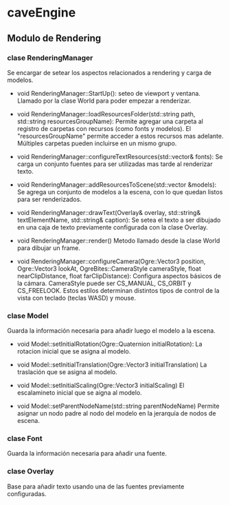 # caveEngine


## Modulo de Rendering

### clase RenderingManager
Se encargar de setear los aspectos relacionados a rendering y carga de modelos.

  - void RenderingManager::StartUp():
    seteo de viewport y ventana. Llamado por la clase World para poder empezar a renderizar.

  - void RenderingManager::loadResourcesFolder(std::string path, std::string resourcesGroupName):
    Permite agregar una carpeta al registro de carpetas con recursos (como fonts y modelos). El "resourcesGroupName" permite acceder a estos recursos mas adelante. Múltiples         carpetas pueden incluirse en un mismo grupo.

  - void RenderingManager::configureTextResources(std::vector<Font>& fonts):
    Se carga un conjunto fuentes para ser utilizadas mas tarde al renderizar texto.
  
  
  - void RenderingManager::addResourcesToScene(std::vector<Model> &models):
    Se agrega un conjunto de modelos a la escena, con lo que quedan listos para ser renderizados.
  
  - void RenderingManager::drawText(Overlay& overlay, std::string& textElementName, std::string& caption):
    Se setea el texto a ser dibujado en una caja de texto previamente configurada con la clase Overlay. 
  
  - void RenderingManager::render()
    Metodo llamado desde la clase World para dibujar un frame.  
  
  - void RenderingManager::configureCamera(Ogre::Vector3 position, Ogre::Vector3 lookAt, OgreBites::CameraStyle cameraStyle, float nearClipDistance, float farClipDistance):
    Configura aspectos básicos de la cámara. CameraStyle puede ser CS_MANUAL, CS_ORBIT y CS_FREELOOK. Estos estilos determinan distintos tipos de control de la vista con teclado     (teclas WASD) y mouse.

### clase Model
Guarda la información necesaria para añadir luego el modelo a la escena.
  
  - void Model::setInitialRotation(Ogre::Quaternion initialRotation):
    La rotacion inicial que se asigna al modelo.

  - void Model::setInitialTranslation(Ogre::Vector3 initialTranslation)
    La traslación que se asigna al modelo.

  - void Model::setInitialScaling(Ogre::Vector3 initialScaling)
    El escalamineto inicial que se aigna al modelo.

  - void Model::setParentNodeName(std::string parentNodeName)
    Permite asignar un nodo padre al nodo del modelo en la jerarquía de nodos de escena.
  
### clase Font
Guarda la información necesaria para añadir una fuente.
  
### clase Overlay
Base para añadir texto usando una de las fuentes previamente configuradas.
